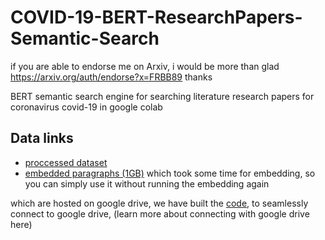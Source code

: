 # COVID-19-BERT-ResearchPapers-Semantic-Search
if you are able to endorse me on Arxiv, i would be more than glad https://arxiv.org/auth/endorse?x=FRBB89 thanks 


BERT semantic search engine for searching literature research papers for coronavirus covid-19 in google colab

## Data links
- [proccessed dataset](https://drive.google.com/open?id=17CmqI2uyYitpos6Lxmk4E7PSShIMmxUm)
- [embedded paragraphs (1GB)](https://drive.google.com/open?id=1-PYF5y1hIpzwoXosNIpBP2L_Gyt5oUbv) which took some time for embedding, 
  so you can simply use it without running the embedding again
  
which are hosted on google drive, we have built the [code](https://www.kaggle.com/theamrzaki/covid-19-bert-researchpapers-semantic-search), 
to seamlessly connect to google drive, (learn more about connecting with google drive here)

